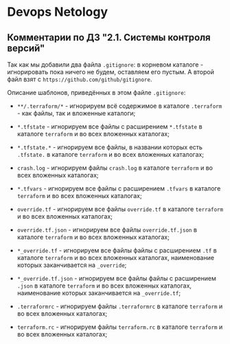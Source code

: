 # Devops Netology

## Комментарии по ДЗ "2.1. Системы контроля версий"

Так как мы добавили два файла `.gitignore`: в корневом каталоге - игнорировать пока ничего не будем, оставляем его пустым.
А второй файл взят с `https://github.com/github/gitignore`.

Описание шаблонов, приведённых в этом файле `.gitignore`:

- `**/.terraform/*` - игнорируем всё содержимое в каталоге `.terraform` - как файлы, так и вложенные каталоги;

- `*.tfstate` - игнорируем все файлы с расширением `*.tfstate` в каталоге `terraform` и во всех вложенных каталогах;
- `*.tfstate.*` - игнорируем все файлы, в названии которых есть `.tfstate.`  в каталоге `terraform` и во всех вложенных каталогах;

- `crash.log` - игнорируем файлы `crash.log` в каталоге `terraform` и во всех вложенных каталогах;

- `*.tfvars` - игнорируем все файлы с расширением `.tfvars` в каталоге `terraform` и во всех вложенных каталогах;

- `override.tf` - игнорируем все файлы `override.tf` в каталоге `terraform` и во всех вложенных каталогах;
- `override.tf.json` - игнорируем все файлы `override.tf.json` в каталоге `terraform` и во всех вложенных каталогах;
- `*_override.tf` - игнорируем все файлы файлы с расширением `.tf` в каталоге `terraform` и во всех вложенных каталогах, наименование которых заканчивается на `_override`;
- `*_override.tf.json` - игнорируем все файлы файлы с расширением `.json` в каталоге `terraform` и во всех вложенных каталогах, наименование которых заканчивается на `_override.tf`;

- `.terraformrc` - игнорируем  файлы `.terraformrc` в каталоге `terraform` и во всех вложенных каталогах;
- `terraform.rc` - игнорируем  файлы `terraform.rc` в каталоге `terraform` и во всех вложенных каталогах;